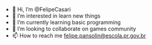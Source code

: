 - 👋 Hi, I’m @FelipeCasari
- 👀 I’m interested in learn new things
- 🌱 I’m currently learning basic programming
- 💞️ I’m looking to collaborate on games community 
- 📫 How to reach me felipe.pansolin@escola.pr.gov.br

<!---
FelipeCasari/FelipeCasari is a ✨ special ✨ repository because its `README.md` (this file) appears on your GitHub profile.
You can click the Preview link to take a look at your changes.
--->
